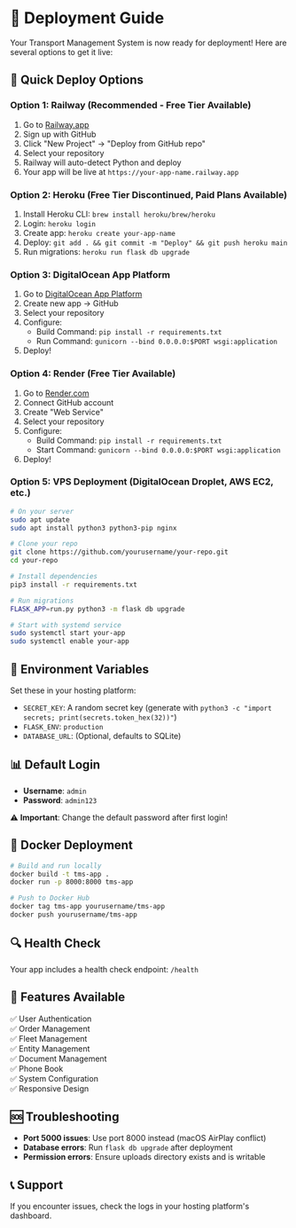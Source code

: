 # 🚀 Deployment Guide

Your Transport Management System is now ready for deployment! Here are several options to get it live:

## 🎯 Quick Deploy Options

### Option 1: Railway (Recommended - Free Tier Available)
1. Go to [Railway.app](https://railway.app)
2. Sign up with GitHub
3. Click "New Project" → "Deploy from GitHub repo"
4. Select your repository
5. Railway will auto-detect Python and deploy
6. Your app will be live at `https://your-app-name.railway.app`

### Option 2: Heroku (Free Tier Discontinued, Paid Plans Available)
1. Install Heroku CLI: `brew install heroku/brew/heroku`
2. Login: `heroku login`
3. Create app: `heroku create your-app-name`
4. Deploy: `git add . && git commit -m "Deploy" && git push heroku main`
5. Run migrations: `heroku run flask db upgrade`

### Option 3: DigitalOcean App Platform
1. Go to [DigitalOcean App Platform](https://cloud.digitalocean.com/apps)
2. Create new app → GitHub
3. Select your repository
4. Configure:
   - Build Command: `pip install -r requirements.txt`
   - Run Command: `gunicorn --bind 0.0.0.0:$PORT wsgi:application`
5. Deploy!

### Option 4: Render (Free Tier Available)
1. Go to [Render.com](https://render.com)
2. Connect GitHub account
3. Create "Web Service"
4. Select your repository
5. Configure:
   - Build Command: `pip install -r requirements.txt`
   - Start Command: `gunicorn --bind 0.0.0.0:$PORT wsgi:application`
6. Deploy!

### Option 5: VPS Deployment (DigitalOcean Droplet, AWS EC2, etc.)
```bash
# On your server
sudo apt update
sudo apt install python3 python3-pip nginx

# Clone your repo
git clone https://github.com/yourusername/your-repo.git
cd your-repo

# Install dependencies
pip3 install -r requirements.txt

# Run migrations
FLASK_APP=run.py python3 -m flask db upgrade

# Start with systemd service
sudo systemctl start your-app
sudo systemctl enable your-app
```

## 🔧 Environment Variables

Set these in your hosting platform:

- `SECRET_KEY`: A random secret key (generate with `python3 -c "import secrets; print(secrets.token_hex(32))"`)
- `FLASK_ENV`: `production`
- `DATABASE_URL`: (Optional, defaults to SQLite)

## 📊 Default Login

- **Username**: `admin`
- **Password**: `admin123`

⚠️ **Important**: Change the default password after first login!

## 🐳 Docker Deployment

```bash
# Build and run locally
docker build -t tms-app .
docker run -p 8000:8000 tms-app

# Push to Docker Hub
docker tag tms-app yourusername/tms-app
docker push yourusername/tms-app
```

## 🔍 Health Check

Your app includes a health check endpoint: `/health`

## 📱 Features Available

✅ User Authentication  
✅ Order Management  
✅ Fleet Management  
✅ Entity Management  
✅ Document Management  
✅ Phone Book  
✅ System Configuration  
✅ Responsive Design  

## 🆘 Troubleshooting

- **Port 5000 issues**: Use port 8000 instead (macOS AirPlay conflict)
- **Database errors**: Run `flask db upgrade` after deployment
- **Permission errors**: Ensure uploads directory exists and is writable

## 📞 Support

If you encounter issues, check the logs in your hosting platform's dashboard.
